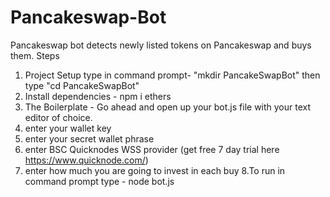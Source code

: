 # Pancakeswap-Bot
Pancakeswap bot detects newly listed tokens on Pancakeswap and buys them.
Steps

1. Project Setup type in command prompt- "mkdir PancakeSwapBot" then type "cd PancakeSwapBot"
2. Install dependencies - npm i ethers
3. The Boilerplate - Go ahead and open up your bot.js file with your text editor of choice.
4. enter your wallet key 
5. enter your secret wallet phrase
6. enter BSC Quicknodes WSS provider (get free 7 day trial here https://www.quicknode.com/)
7. enter how much you are going to invest in each buy
8.To run in command prompt type - node bot.js
